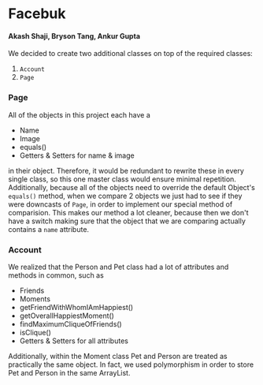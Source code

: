 # Facebuk

#### Akash Shaji, Bryson Tang, Ankur Gupta

We decided to create two additional classes on top of the required classes:
1. `Account`
2. `Page` 

### Page
All of the objects in this project each have a

* Name
* Image
* equals()
* Getters & Setters for name & image

in their object. Therefore, it would be redundant to rewrite these in every single class, so this one master
class would ensure minimal repetition. Additionally, because all of the objects need to override the default
Object's `equals()` method, when we compare 2 objects we just had to see if they were downcasts of `Page`, in order
to implement our special method of comparision. This makes our method a lot cleaner, because then we don't have a 
switch making sure that the object that we are comparing actually contains a `name` attribute.

### Account
We realized that the Person and Pet class had a lot of attributes and methods in common, such as

* Friends
* Moments
* getFriendWithWhomIAmHappiest()
* getOverallHappiestMoment()
* findMaximumCliqueOfFriends()
* isClique()
* Getters & Setters for all attributes
 
Additionally, within the Moment class Pet and Person are treated as practically the same object. In fact, we used 
polymorphism in order to store Pet and Person in the same ArrayList. 